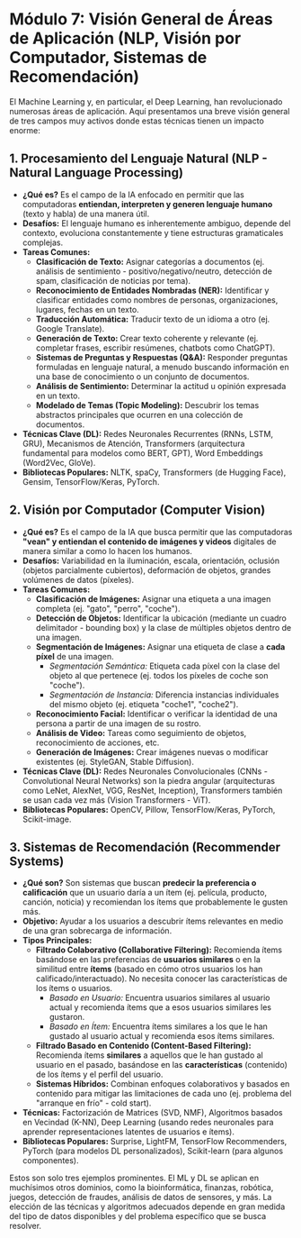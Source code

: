 # Módulo 7: Visión General de Áreas de Aplicación (NLP, Visión por Computador, Sistemas de Recomendación)

El Machine Learning y, en particular, el Deep Learning, han revolucionado numerosas áreas de aplicación. Aquí presentamos una breve visión general de tres campos muy activos donde estas técnicas tienen un impacto enorme:

## 1. Procesamiento del Lenguaje Natural (NLP - Natural Language Processing)

*   **¿Qué es?** Es el campo de la IA enfocado en permitir que las computadoras **entiendan, interpreten y generen lenguaje humano** (texto y habla) de una manera útil.
*   **Desafíos:** El lenguaje humano es inherentemente ambiguo, depende del contexto, evoluciona constantemente y tiene estructuras gramaticales complejas.
*   **Tareas Comunes:**
    *   **Clasificación de Texto:** Asignar categorías a documentos (ej. análisis de sentimiento - positivo/negativo/neutro, detección de spam, clasificación de noticias por tema).
    *   **Reconocimiento de Entidades Nombradas (NER):** Identificar y clasificar entidades como nombres de personas, organizaciones, lugares, fechas en un texto.
    *   **Traducción Automática:** Traducir texto de un idioma a otro (ej. Google Translate).
    *   **Generación de Texto:** Crear texto coherente y relevante (ej. completar frases, escribir resúmenes, chatbots como ChatGPT).
    *   **Sistemas de Preguntas y Respuestas (Q&A):** Responder preguntas formuladas en lenguaje natural, a menudo buscando información en una base de conocimiento o un conjunto de documentos.
    *   **Análisis de Sentimiento:** Determinar la actitud u opinión expresada en un texto.
    *   **Modelado de Temas (Topic Modeling):** Descubrir los temas abstractos principales que ocurren en una colección de documentos.
*   **Técnicas Clave (DL):** Redes Neuronales Recurrentes (RNNs, LSTM, GRU), Mecanismos de Atención, Transformers (arquitectura fundamental para modelos como BERT, GPT), Word Embeddings (Word2Vec, GloVe).
*   **Bibliotecas Populares:** NLTK, spaCy, Transformers (de Hugging Face), Gensim, TensorFlow/Keras, PyTorch.

## 2. Visión por Computador (Computer Vision)

*   **¿Qué es?** Es el campo de la IA que busca permitir que las computadoras **"vean" y entiendan el contenido de imágenes y videos** digitales de manera similar a como lo hacen los humanos.
*   **Desafíos:** Variabilidad en la iluminación, escala, orientación, oclusión (objetos parcialmente cubiertos), deformación de objetos, grandes volúmenes de datos (píxeles).
*   **Tareas Comunes:**
    *   **Clasificación de Imágenes:** Asignar una etiqueta a una imagen completa (ej. "gato", "perro", "coche").
    *   **Detección de Objetos:** Identificar la ubicación (mediante un cuadro delimitador - bounding box) y la clase de múltiples objetos dentro de una imagen.
    *   **Segmentación de Imágenes:** Asignar una etiqueta de clase a **cada píxel** de una imagen.
        *   *Segmentación Semántica:* Etiqueta cada píxel con la clase del objeto al que pertenece (ej. todos los píxeles de coche son "coche").
        *   *Segmentación de Instancia:* Diferencia instancias individuales del mismo objeto (ej. etiqueta "coche1", "coche2").
    *   **Reconocimiento Facial:** Identificar o verificar la identidad de una persona a partir de una imagen de su rostro.
    *   **Análisis de Video:** Tareas como seguimiento de objetos, reconocimiento de acciones, etc.
    *   **Generación de Imágenes:** Crear imágenes nuevas o modificar existentes (ej. StyleGAN, Stable Diffusion).
*   **Técnicas Clave (DL):** Redes Neuronales Convolucionales (CNNs - Convolutional Neural Networks) son la piedra angular (arquitecturas como LeNet, AlexNet, VGG, ResNet, Inception), Transformers también se usan cada vez más (Vision Transformers - ViT).
*   **Bibliotecas Populares:** OpenCV, Pillow, TensorFlow/Keras, PyTorch, Scikit-image.

## 3. Sistemas de Recomendación (Recommender Systems)

*   **¿Qué son?** Son sistemas que buscan **predecir la preferencia o calificación** que un usuario daría a un ítem (ej. película, producto, canción, noticia) y recomiendan los ítems que probablemente le gusten más.
*   **Objetivo:** Ayudar a los usuarios a descubrir ítems relevantes en medio de una gran sobrecarga de información.
*   **Tipos Principales:**
    *   **Filtrado Colaborativo (Collaborative Filtering):** Recomienda ítems basándose en las preferencias de **usuarios similares** o en la similitud entre **ítems** (basado en cómo otros usuarios los han calificado/interactuado). No necesita conocer las características de los ítems o usuarios.
        *   *Basado en Usuario:* Encuentra usuarios similares al usuario actual y recomienda ítems que a esos usuarios similares les gustaron.
        *   *Basado en Ítem:* Encuentra ítems similares a los que le han gustado al usuario actual y recomienda esos ítems similares.
    *   **Filtrado Basado en Contenido (Content-Based Filtering):** Recomienda ítems **similares** a aquellos que le han gustado al usuario en el pasado, basándose en las **características** (contenido) de los ítems y el perfil del usuario.
    *   **Sistemas Híbridos:** Combinan enfoques colaborativos y basados en contenido para mitigar las limitaciones de cada uno (ej. problema del "arranque en frío" - cold start).
*   **Técnicas:** Factorización de Matrices (SVD, NMF), Algoritmos basados en Vecindad (K-NN), Deep Learning (usando redes neuronales para aprender representaciones latentes de usuarios e ítems).
*   **Bibliotecas Populares:** Surprise, LightFM, TensorFlow Recommenders, PyTorch (para modelos DL personalizados), Scikit-learn (para algunos componentes).

Estos son solo tres ejemplos prominentes. El ML y DL se aplican en muchísimos otros dominios, como la bioinformática, finanzas, robótica, juegos, detección de fraudes, análisis de datos de sensores, y más. La elección de las técnicas y algoritmos adecuados depende en gran medida del tipo de datos disponibles y del problema específico que se busca resolver.
